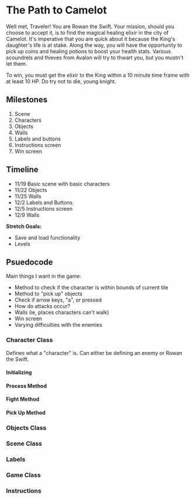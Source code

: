 # The Path to Camelot

Well met, Traveler! You are Rowan the Swift. Your mission, should you choose to accept it, is to find the magical healing elixir in the city of Camelot. It's imperative that you are quick about it because the King's daughter's life is at stake. Along the way, you will have the opportunity to pick up coins and healing potions to boost your health stats. Various scoundrels and thieves from Avalon will try to thwart you, but you mustn't let them. 

To win, you must get the elixir to the King within a 10 minute time frame with at least 10 HP. Do try not to die, young knight.

## Milestones

1. Scene
2. Characters
3. Objects
4. Walls
5. Labels and buttons
6. Instructions screen
7. Win screen

## Timeline

- 11/19 Basic scene with basic characters
- 11/22 Objects
- 11/25 Walls
- 12/2 Labels and Buttons
- 12/5 Instructions screen
- 12/9 Walls

__Stretch Goals:__

- Save and load functionality
- Levels

## Psuedocode

Main things I want in the game:

- Method to check if the character is within bounds of current tile
- Method to "pick up" objects
- Check if arrow keys, "a", or <SPACE> pressed
- How do attacks occur?
- Walls (ie, places characters can't walk)
- Win screen
- Varying difficulties with the enemies

### Character Class

Defines what a "character" is. Can either be defining an enemy or Rowan the Swift.

#### Initializing

#### Process Method

#### Fight Method

#### Pick Up Method

### Objects Class
### Scene Class
### Labels
### Game Class
### Instructions
